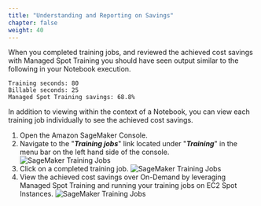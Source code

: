 ```yaml
---
title: "Understanding and Reporting on Savings"
chapter: false
weight: 40
---
```


When you completed training jobs, and reviewed the achieved cost savings with Managed Spot Training you should have seen output similar to the following in your Notebook execution.


```
Training seconds: 80
Billable seconds: 25
Managed Spot Training savings: 68.8%
```

In addition to viewing within the context of a Notebook, you can view each training job individually to see the achieved cost savings.

1. Open the Amazon SageMaker Console.
2. Navigate to the "***Training jobs***" link located under "***Training***" in the menu bar on the left hand side of the console. ![SageMaker Training Jobs](/images/using-sagemaker-managed-spot-training/cost-1.png)
3. Click on a completed training job. ![SageMaker Training Jobs](/images/using-sagemaker-managed-spot-training/cost-2.png)
4. View the achieved cost savings over On-Demand by leveraging Managed Spot Training and running your training jobs on EC2 Spot Instances. ![SageMaker Training Jobs](/images/using-sagemaker-managed-spot-training/cost-3.png)